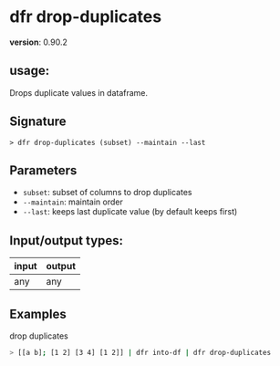 # dfr drop-duplicates

**version**: 0.90.2

## **usage**:

Drops duplicate values in dataframe.

## Signature

`> dfr drop-duplicates (subset) --maintain --last`

## Parameters

- `subset`: subset of columns to drop duplicates
- `--maintain`: maintain order
- `--last`: keeps last duplicate value (by default keeps first)

## Input/output types:

| input | output |
| ----- | ------ |
| any   | any    |

## Examples

drop duplicates

```bash
> [[a b]; [1 2] [3 4] [1 2]] | dfr into-df | dfr drop-duplicates
```
